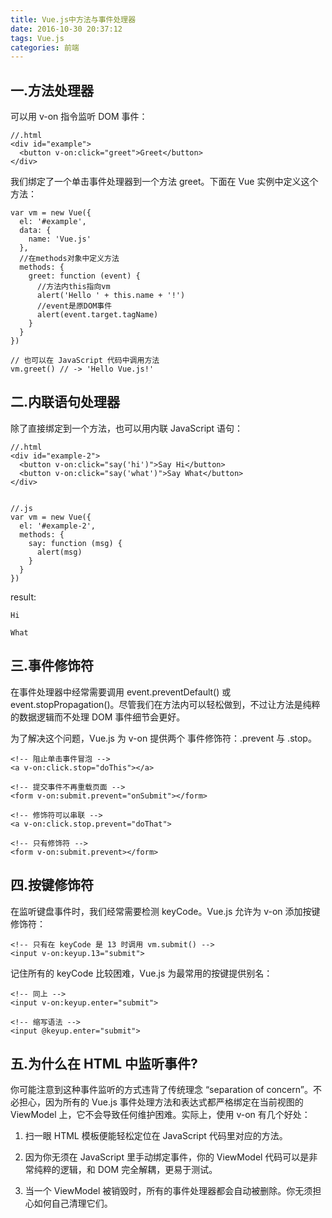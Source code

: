 ```yaml
---
title: Vue.js中方法与事件处理器
date: 2016-10-30 20:37:12
tags: Vue.js
categories: 前端
---
```



## 一.方法处理器

可以用 v-on 指令监听 DOM 事件：

    //.html
    <div id="example">
      <button v-on:click="greet">Greet</button>
    </div>

我们绑定了一个单击事件处理器到一个方法 greet。下面在 Vue 实例中定义这个方法：

    var vm = new Vue({
      el: '#example',
      data: {
        name: 'Vue.js'
      },
      //在methods对象中定义方法
      methods: {
        greet: function (event) {
          //方法内this指向vm
          alert('Hello ' + this.name + '!')
          //event是原DOM事件
          alert(event.target.tagName)
        }
      }
    })
    
    // 也可以在 JavaScript 代码中调用方法
    vm.greet() // -> 'Hello Vue.js!'

## 二.内联语句处理器

除了直接绑定到一个方法，也可以用内联 JavaScript 语句：


    //.html
    <div id="example-2">
      <button v-on:click="say('hi')">Say Hi</button>
      <button v-on:click="say('what')">Say What</button>
    </div>


    //.js
    var vm = new Vue({
      el: '#example-2',
      methods: {
        say: function (msg) {
          alert(msg)
        }
      }
    }) 

result:

    Hi
    
    What

## 三.事件修饰符

在事件处理器中经常需要调用 event.preventDefault() 或 event.stopPropagation()。尽管我们在方法内可以轻松做到，不过让方法是纯粹的数据逻辑而不处理 DOM 事件细节会更好。

为了解决这个问题，Vue.js 为 v-on 提供两个 事件修饰符：.prevent 与 .stop。

    <!-- 阻止单击事件冒泡 -->
    <a v-on:click.stop="doThis"></a>
    
    <!-- 提交事件不再重载页面 -->
    <form v-on:submit.prevent="onSubmit"></form>
    
    <!-- 修饰符可以串联 -->
    <a v-on:click.stop.prevent="doThat">
    
    <!-- 只有修饰符 -->
    <form v-on:submit.prevent></form>

## 四.按键修饰符

在监听键盘事件时，我们经常需要检测 keyCode。Vue.js 允许为 v-on 添加按键修饰符：

    <!-- 只有在 keyCode 是 13 时调用 vm.submit() -->
    <input v-on:keyup.13="submit">

记住所有的 keyCode 比较困难，Vue.js 为最常用的按键提供别名：

    <!-- 同上 -->
    <input v-on:keyup.enter="submit">
    
    <!-- 缩写语法 -->
    <input @keyup.enter="submit">

## 五.为什么在 HTML 中监听事件?

你可能注意到这种事件监听的方式违背了传统理念 “separation of concern”。不必担心，因为所有的 Vue.js 事件处理方法和表达式都严格绑定在当前视图的 ViewModel 上，它不会导致任何维护困难。实际上，使用 v-on 有几个好处：

1. 扫一眼 HTML 模板便能轻松定位在 JavaScript 代码里对应的方法。

2. 因为你无须在 JavaScript 里手动绑定事件，你的 ViewModel 代码可以是非常纯粹的逻辑，和 DOM 完全解耦，更易于测试。

3. 当一个 ViewModel 被销毁时，所有的事件处理器都会自动被删除。你无须担心如何自己清理它们。
